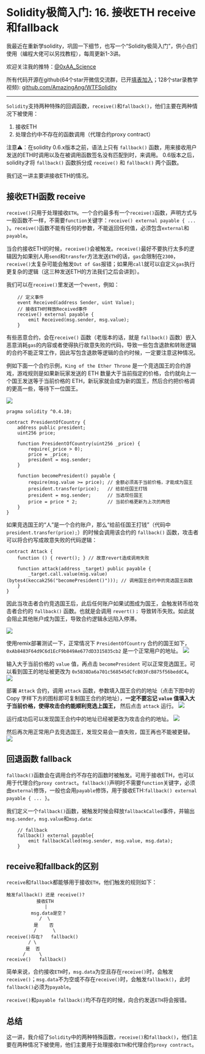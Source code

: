 # Solidity极简入门: 16. 接收ETH receive和fallback

我最近在重新学solidity，巩固一下细节，也写一个“Solidity极简入门”，供小白们使用（编程大佬可以另找教程），每周更新1-3讲。

欢迎关注我的推特：[@0xAA_Science](https://twitter.com/0xAA_Science)

所有代码开源在github(64个star开微信交流群，已开[填表加入](https://docs.google.com/forms/d/e/1FAIpQLSe4KGT8Sh6sJ7hedQRuIYirOoZK_85miz3dw7vA1-YjodgJ-A/viewform)；128个star录教学视频): [github.com/AmazingAng/WTFSolidity](https://github.com/AmazingAng/WTFSolidity)

-----
`Solidity`支持两种特殊的回调函数，`receive()`和`fallback()`，他们主要在两种情况下被使用：
1. 接收ETH
2. 处理合约中不存在的函数调用（代理合约proxy contract）

注意⚠️：在solidity 0.6.x版本之前，语法上只有 `fallback()` 函数，用来接收用户发送的ETH时调用以及在被调用函数签名没有匹配到时，来调用。
0.6版本之后，solidity才将 `fallback()` 函数拆分成 `receive()` 和 `fallback()` 两个函数。

我们这一讲主要讲接收ETH的情况。

## 接收ETH函数 receive
`receive()`只用于处理接收`ETH`。一个合约最多有一个`receive()`函数，声明方式与一般函数不一样，不需要`function`关键字：`receive() external payable { ... }`。`receive()`函数不能有任何的参数，不能返回任何值，必须包含`external`和`payable`。

当合约接收ETH的时候，`receive()`会被触发。`receive()`最好不要执行太多的逻辑因为如果别人用`send`和`transfer`方法发送`ETH`的话，`gas`会限制在`2300`，`receive()`太复杂可能会触发`Out of Gas`报错；如果用`call`就可以自定义`gas`执行更复杂的逻辑（这三种发送ETH的方法我们之后会讲到）。

我们可以在`receive()`里发送一个`event`，例如：
```solidity
    // 定义事件
    event Received(address Sender, uint Value);
    // 接收ETH时释放Received事件
    receive() external payable {
        emit Received(msg.sender, msg.value);
    }
```

有些恶意合约，会在`receive()` 函数（老版本的话，就是 `fallback()` 函数）嵌入恶意消耗`gas`的内容或者使得执行故意失败的代码，导致一些包含退款和转账逻辑的合约不能正常工作，因此写包含退款等逻辑的合约时候，一定要注意这种情况。

例如下面一个合约示例，`King of the Ether Throne` 是一个竞选国王的合约游戏，游戏规则是如果新玩家发送的 ETH 数量大于当前指定的价格，合约就向上一个国王发送等于当前价格的 ETH，新玩家就会成为新的国王，然后合约把价格调的更高一些，等待下一位国王。

![](img/16-1.jpg)


```solidity
pragma solidity ^0.4.10;

contract PresidentOfCountry {
    address public president;
    uint256 price;

    function PresidentOfCountry(uint256 _price) {
        require(_price > 0);
        price = _price;
        president = msg.sender;
    }

    function becomePresident() payable {
        require(msg.value >= price); // 金额必须高于当前价格，才能成为国王
        president.transfer(price);   // 给前任国王打钱
        president = msg.sender;      // 当选现任国王
        price = price * 2;           // 当前价格更新为上次的两倍
    }
}
```

如果竞选国王的“人”是一个合约账户，那么“给前任国王打钱”（代码中 `president.transfer(price);`）的时候会调用该合约的 `fallback()` 函数，攻击者可以将合约写成故意失败的代码逻辑：

```solidity
contract Attack {
    function () { revert(); } // 故意revert造成调用失败

    function attack(address _target) public payable {
        _target.call.value(msg.value)(bytes4(keccak256("becomePresident()"))); // 调用国王合约中的竞选国王函数
    }
}
```

因此当攻击者合约竞选国王后，此后任何账户如果试图成为国王，会触发转币给攻击者合约的 `fallback()` 函数。也就是会调用 `revert()；` 导致转币失败。如此就会阻止其他账户成为国王，导致合约逻辑永远陷入停滞。

![](img/16-2.jpg)

使用remix部署测试一下，正常情况下 `PresidentOfCountry` 合约的国王如下， `0xAb8483F64d9C6d1EcF9b849Ae677dD3315835cb2` 是一个正常用户的地址。
![](img/16-3.jpg)

输入大于当前价格的 `value` 值，再点击 `becomePresident` 可以正常竞选国王。可以看到国王的地址被更改为 `0x5B38Da6a701c568545dCfcB03FcB875f56beddC4`。
![](img/16-4.jpg)

部署 `Attack` 合约，调用 `attack` 函数，参数填入国王合约的地址（点击下图中的 Copy 字样下方的图标即可复制国王合约的地址），**一定不要忘记 `value` 值填入大于当前价格，使得攻击合约能顺利竞选上国王，** 然后点击 `attack` 运行。
![](img/16-5.jpg)

运行成功后可以发现国王合约中的地址已经被更改为攻击合约的地址。
![](img/16-6.jpg)

然后再次用正常用户去竞选国王，发现交易会一直失败，国王再也不能被更替。
![](img/16-7.jpg)


## 回退函数 fallback
`fallback()`函数会在调用合约不存在的函数时被触发。可用于接收ETH，也可以用于代理合约`proxy contract`。`fallback()`声明时不需要`function`关键字，必须由`external`修饰，一般也会用`payable`修饰，用于接收ETH:`fallback() external payable { ... }`。

我们定义一个`fallback()`函数，被触发时候会释放`fallbackCalled`事件，并输出`msg.sender`，`msg.value`和`msg.data`:

```solidity
    // fallback
    fallback() external payable{
        emit fallbackCalled(msg.sender, msg.value, msg.data);
    }
```

## receive和fallback的区别
`receive`和`fallback`都能够用于接收`ETH`，他们触发的规则如下：
```
触发fallback() 还是 receive()?
           接收ETH
              |
         msg.data是空？
            /  \
          是    否
          /      \
receive()存在?   fallback()
        / \
       是  否
      /     \
receive()   fallback()
```
简单来说，合约接收`ETH`时，`msg.data`为空且存在`receive()`时，会触发`receive()`；`msg.data`不为空或不存在`receive()`时，会触发`fallback()`，此时`fallback()`必须为`payable`。

`receive()`和`payable fallback()`均不存在的时候，向合约发送`ETH`将会报错。

## 总结
这一讲，我介绍了`Solidity`中的两种特殊函数，`receive()`和`fallback()`，他们主要在两种情况下被使用，他们主要用于处理接收`ETH`和代理合约`proxy contract`。

